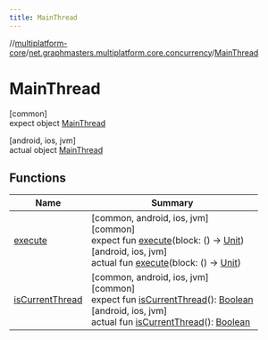 ```yaml
---
title: MainThread
---
```

//[multiplatform-core](../../../index.html)/[net.graphmasters.multiplatform.core.concurrency](../index.html)/[MainThread](index.html)



# MainThread



[common]\
expect object [MainThread](index.html)



[android, ios, jvm]\
actual object [MainThread](index.html)



## Functions


| Name | Summary |
|---|---|
| [execute](execute.html) | [common, android, ios, jvm]<br>[common]<br>expect fun [execute](execute.html)(block: () -&gt; [Unit](https://kotlinlang.org/api/latest/jvm/stdlib/kotlin/-unit/index.html))<br>[android, ios, jvm]<br>actual fun [execute](execute.html)(block: () -&gt; [Unit](https://kotlinlang.org/api/latest/jvm/stdlib/kotlin/-unit/index.html)) |
| [isCurrentThread](is-current-thread.html) | [common, android, ios, jvm]<br>[common]<br>expect fun [isCurrentThread](is-current-thread.html)(): [Boolean](https://kotlinlang.org/api/latest/jvm/stdlib/kotlin/-boolean/index.html)<br>[android, ios, jvm]<br>actual fun [isCurrentThread](is-current-thread.html)(): [Boolean](https://kotlinlang.org/api/latest/jvm/stdlib/kotlin/-boolean/index.html) |

